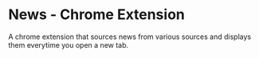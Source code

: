 # News - Chrome Extension

A chrome extension that sources news from various sources and displays them everytime you open a new tab.
